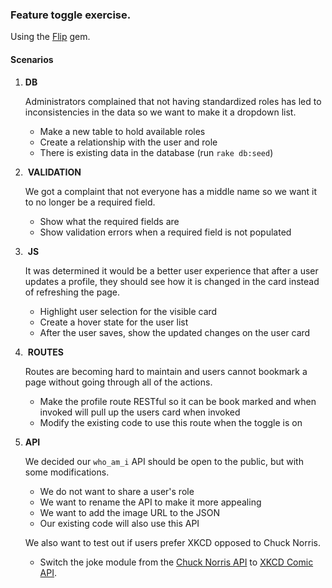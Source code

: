 ### Feature toggle exercise.

Using the [Flip](https://github.com/pda/flip) gem.

#### Scenarios

1. **DB** 

	Administrators complained that not having standardized roles has led to inconsistencies in the data so we want to make it a dropdown list. 
	
	- Make a new table to hold available roles
	- Create a relationship with the user and role
	- There is existing data in the database (run `rake db:seed`)

2.  **VALIDATION** 

	We got a complaint that not everyone has a middle name so we want it to no longer be a required field.

	- Show what the required fields are
	- Show validation errors when a required field is not populated

3.  **JS** 

	It was determined it would be a better user experience that after a user updates a profile, they should see how it is changed in the card instead of refreshing the page.
	
	- Highlight user selection for the visible card
	- Create a hover state for the user list
	- After the user saves, show the updated changes on the user card

4.  **ROUTES**

	Routes are becoming hard to maintain and users cannot bookmark a page without going through all of the actions.
	
	- Make the profile route RESTful so it can be book marked and when invoked will pull up the users card when invoked
	- Modify the existing code to use this route when the toggle is on
	
5. **API**

	We decided our `who_am_i` API should be open to the public, but with some modifications.
	
	- We do not want to share a user's role
	- We want to rename the API to make it more appealing
	- We want to add the image URL to the JSON
	- Our existing code will also use this API

	We also want to test out if users prefer XKCD opposed to Chuck Norris.
	
	- Switch the joke module from the [Chuck Norris API](https://api.chucknorris.io/jokes/random) to [XKCD Comic API](https://xkcd.com/info.0.json).

